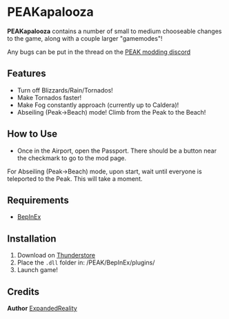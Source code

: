 # PEAKapalooza

**PEAKapalooza** contains a number of small to medium chooseable changes to the game, along with a couple larger "gamemodes"!

Any bugs can be put in the thread on the [PEAK modding discord](https://discord.gg/SAw86z24rB)

## Features

- Turn off Blizzards/Rain/Tornados!
- Make Tornados faster!
- Make Fog constantly approach (currently up to Caldera)!
- Abseiling (Peak->Beach) mode! Climb from the Peak to the Beach!

## How to Use

- Once in the Airport, open the Passport. There should be a button near the checkmark to go to the mod page.

For Abseiling (Peak->Beach) mode, upon start, wait until everyone is teleported to the Peak. This will take a moment.

## Requirements

- [BepInEx](https://thunderstore.io/c/peak/p/BepInEx/BepInExPack_PEAK/)

## Installation

1. Download on [Thunderstore](https://thunderstore.io/c/peak/)
2. Place the `.dll` folder in: /PEAK/BepInEx/plugins/
3. Launch game!


## Credits

**Author** [ExpandedReality](https://www.youtube.com/@ExpandedRealityGame)
